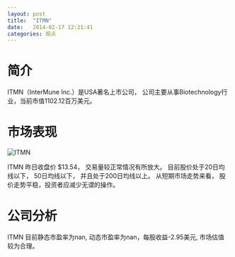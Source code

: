 ```yaml
---
layout: post
title:  "ITMN"
date:   2014-02-17 12:21:41
categories: 观点
---
```


# 简介
ITMN（InterMune Inc.）是USA著名上市公司，
公司主要从事Biotechnology行业，当前市值1102.12百万美元。

# 市场表现

![ITMN](http://finviz.com/chart.ashx?t=ITMN&ty=c&ta=1&p=d&s=l)

ITMN 昨日收盘价 $13.54，
交易量较正常情况有所放大。
目前股价处于20日均线以下，
50日均线以下，
并且处于200日均线以上。
从短期市场走势来看，
股价走势平稳，投资者应减少无谓的操作。

# 公司分析
ITMN 目前静态市盈率为nan, 动态市盈率为nan，每股收益-2.95美元,
市场估值较为合理。
